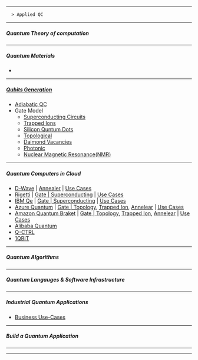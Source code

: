-------------

      > Applied QC
------------------
##### Quantum Theory of computation

-----------
##### Quantum Materials
-  []()
-----------
##### [Qubits Generation](https://github.com/gopala-kr/Quantum-Dots/blob/master/07-Quantum-Algorithms-Applications/Qubits.md)

- [Adiabatic QC](https://github.com/gopala-kr/Quantum-Dots/blob/master/07-Quantum-Algorithms-Applications/a-qc.md)
- Gate Model
  - [Superconducting Circuits]()
  - [Trapped Ions]()
  - [Silicon Quntum Dots]()
  - [Topological]()
  - [Daimond Vacancies]()
  - [Photonic]()
  - [Nuclear Magnetic Resonance(NMR)]()
  
----------
##### Quantum Computers in Cloud

 - [D-Wave](https://www.dwavesys.com/take-leap) | [Annealer]() | [Use Cases]()
 - [Rigetti](https://qcs.rigetti.com/) | [Gate | Superconducting]() | [Use Cases]()
 - [IBM Qe](https://www.ibm.com/quantum-computing/) | [Gate | Superconducting]() | [Use Cases]()
 - [Azure Quantum](https://azure.microsoft.com/en-us/services/quantum/) | [Gate | Topology](), [Trapped Ion](), [Annelear]() | [Use Cases]()
 - [Amazon Quantum Braket](https://aws.amazon.com/braket/) | [Gate | Topology](), [Trapped Ion](), [Annelear]() | [Use Cases]()
 - [Alibaba Quantum](https://damo.alibaba.com/labs/quantum)
 - [Q-CTRL](https://q-ctrl.com/)
 - [1QBIT](https://1qbit.com/)

---------------

##### Quantum Algorithms

-------

##### Quantum Langauges & Software Infrastructure



----------

##### Industrial Quantum Applications

- [Business Use-Cases](https://github.com/gopala-kr/Quantum-Dots/blob/master/07-Quantum-Algorithms-Applications/usecases.md)

---------------
##### Build a Quantum Application

---------------
----------------------
